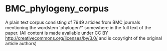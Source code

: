 BMC_phylogeny_corpus
====================

A plain text corpus consisting of 7949 articles from BMC journals mentioning the wordstem 'phylogen*' somewhere in the full text of the paper. (All content is made available under CC BY http://creativecommons.org/licenses/by/3.0/ and is copyright of the original article authors)
